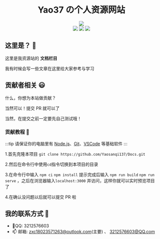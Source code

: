 <div align="center">

# <div>Yao37 の个人资源网站</div>

<div>
<img src="https://img.fastmirror.net/s/2024/08/17/66c053c99b0c8.png">
<br />
<img src="https://img.shields.io/github/repo-size/Yaosanqi137/Docs">
<img src="https://api.netlify.com/api/v1/badges/d730aea5-c89a-4c20-b673-5a6935cc71a2/deploy-status">
<img src="https://img.shields.io/github/commit-activity/t/Yaosanqi137/Docs">
</div>
</div>

## 这里是？ 🤔

这里是我资源站的 **文档栏目** 

我有时候会写一些文章在这里给大家参考与学习

## 贡献者相关 😃

什么，你想为本站做贡献？

当然可以！提交 PR 就可以了

当然，在提交之前一定要先自己测试哦！

### 贡献教程 📕

:::tip
请保证你的电脑里有 [Node.js](https://nodejs.org/zh-cn)、[Git](https://git-scm.com/)、[VSCode](https://code.visualstudio.com/) 等基础软件
:::

1.首先克隆本项目 `git clone https://github.com/Yaosanqi137/Docs.git`

2.然后在命令行中使用`cd`指令切换到本项目的目录

3.在命令行中输入 `npm ci` `npm install` 提示完成后输入 `npm run build` `npm run serve` ，之后在浏览器输入`localhost:3000` 并访问，这样你就可以实时预览项目了

4.在确认没问题以后就可以提交 PR 啦

## 我的联系方式 📱

- 🐧QQ: 3212576603
- 📫 邮箱: zxc18023571263@outlook.com(主要) 、 3212576603@QQ.com
